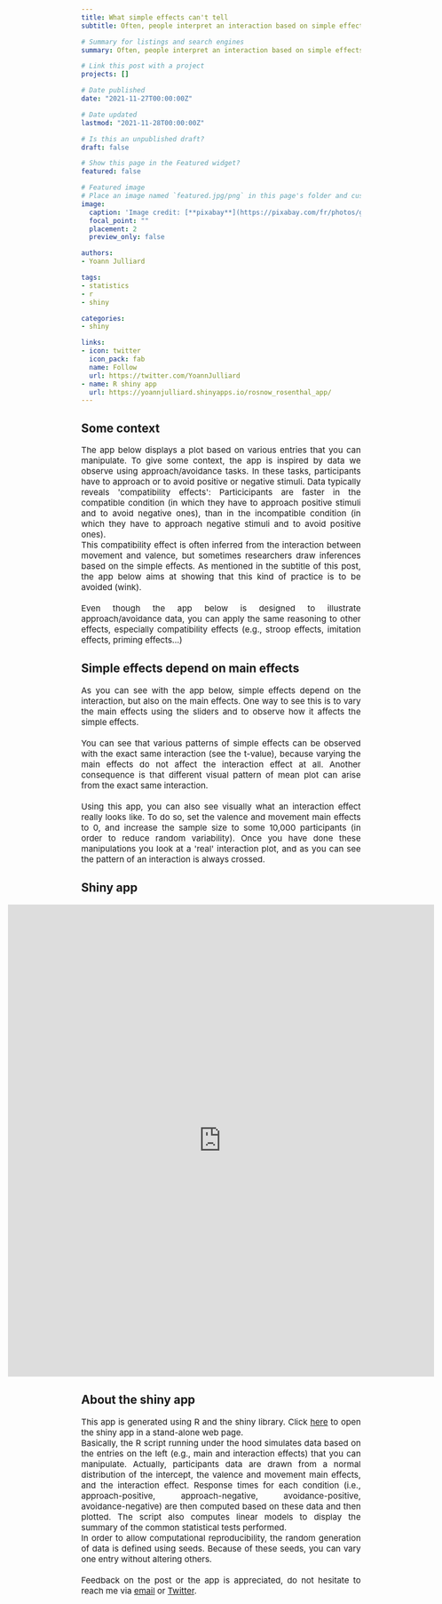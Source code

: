 ```yaml
---
title: What simple effects can't tell
subtitle: Often, people interpret an interaction based on simple effects. This post aims at showing that this kind of practice is to be avoided because simple effects also depend on main effects.

# Summary for listings and search engines
summary: Often, people interpret an interaction based on simple effects. This post aims at showing that this kind of practice is to be avoided because simple effects also depend on main effects.

# Link this post with a project
projects: []

# Date published
date: "2021-11-27T00:00:00Z"

# Date updated
lastmod: "2021-11-28T00:00:00Z"

# Is this an unpublished draft?
draft: false

# Show this page in the Featured widget?
featured: false

# Featured image
# Place an image named `featured.jpg/png` in this page's folder and customize its options here.
image:
  caption: 'Image credit: [**pixabay**](https://pixabay.com/fr/photos/garçon-la-paume-du-visage-enfant-666803/)'
  focal_point: ""
  placement: 2
  preview_only: false

authors:
- Yoann Julliard

tags:
- statistics
- r
- shiny

categories:
- shiny

links:
- icon: twitter
  icon_pack: fab
  name: Follow
  url: https://twitter.com/YoannJulliard
- name: R shiny app
  url: https://yoannjulliard.shinyapps.io/rosnow_rosenthal_app/
---
```


## Some context

<p style='font-size:15px; text-align: justify;'> 
The app below displays a plot based on various entries that you can manipulate. To give some context, the app is inspired by data we observe using approach/avoidance tasks. In these tasks, participants have to approach or to avoid positive or negative stimuli. Data typically reveals 'compatibility effects': Particicipants are faster in the compatible condition (in which they have to approach positive stimuli and to avoid negative ones), than in the incompatible condition (in which they have to approach negative stimuli and to avoid positive ones). 
<br>
This compatibility effect is often inferred from the interaction between movement and valence, but sometimes researchers draw inferences based on the simple effects. As mentioned in the subtitle of this post, the app below aims at showing that this kind of practice is to be avoided (wink).
<br>
<br>
Even though the app below is designed to illustrate approach/avoidance data, you can apply the same reasoning to other effects, especially compatibility effects (e.g., stroop effects, imitation effects, priming effects...)
</p>

## Simple effects depend on main effects

<p style='font-size:15px; text-align: justify;'> 
As you can see with the app below, simple effects depend on the interaction, but also on the main effects. One way to see this is to vary the main effects using the sliders and to observe how it affects the simple effects.
<br><br>
You can see that various patterns of simple effects can be observed with the exact same interaction (see the t-value), because varying the main effects do not affect the interaction effect at all. Another consequence is that different visual pattern of mean plot can arise from the exact same interaction. 
<br><br>
Using this app, you can also see visually what an interaction effect really looks like. To do so, set the valence and movement main effects to 0, and increase the sample size to some 10,000 participants (in order to reduce random variability). Once you have done these manipulations you look at a 'real' interaction plot, and as you can see the pattern of an interaction is always crossed.
</p>

## Shiny app

<!-- the position absolute causes issues of positioning for the other elements of the website, try to find another solution -->
<div style= "position:absolute; left:10%; right:-10%;">
<iframe height="850px" width="80%" frameborder="no" src="https://yoannjulliard.shinyapps.io/rosnow_rosenthal_app/"> </iframe>
</div>

<!-- dirty hack to artificially add the height of the app in order that the other elements of the website appear -->
<div style= "height: 850px"></div>

## About the shiny app

<p style='font-size:15px; text-align: justify;'> 
This app is generated using R and the shiny library. Click <a href="https://yoannjulliard.shinyapps.io/rosnow_rosenthal_app/" target="_blank" title="https://yoannjulliard.shinyapps.io/rosnow_rosenthal_app/">here</a> to open the shiny app in a stand-alone web page.
<br>
Basically, the R script running under the hood simulates data based on the entries on the left (e.g., main and interaction  effects) that you can manipulate. Actually, participants data are drawn from a normal distribution of the intercept, the valence and movement main effects, and the interaction effect. Response times for each condition (i.e., approach-positive, approach-negative, avoidance-positive, avoidance-negative) are then computed based on these data and then plotted. The script also computes linear models to display the summary of the common statistical tests performed. 
<br>
In order to allow computational reproducibility, the random generation of data is defined using seeds. Because of these seeds, you can vary one entry without altering others.
<br><br>
Feedback on the post or the app is appreciated, do not hesitate to reach me via <a href="/#contact" target="_blank" title="/#contact">email</a> or <a href="https://twitter.com/YoannJulliard" target="_blank" title="https://twitter.com/YoannJulliard">Twitter</a>. 
</p>